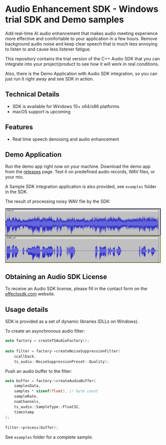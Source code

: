 # Audio Enhancement SDK - Windows trial SDK and Demo samples

Add real-time AI audio enhancement that makes audio meeting experience more effective and comfortable to your application in a few hours. Remove background audio noise and keep clear speech that is much less annoying to listen to and cause less listener fatigue.

This repository contains the trial version of the C++ Audio SDK that you can integrate into your project/product to see how it will work in real conditions.

Also, there is the Demo Application with Audio SDK integration, so you can just run it right away and see SDK in action.


## Technical Details

- SDK is available for Windows 10+ x64/x86 platforms
- macOS support is upcoming

## Features

- Real time speech denoising and audio enhancement

## Demo Application

Run the demo app right now on your machine. Download the demo app from the [releases](https://github.com/EffectsSDK/audio-desktops/releases) page. Test it on predefined audio records, WAV files, or your mic.

A Sample SDK integration application is also provided, see `examples` folder in the SDK.

The result of processing noisy WAV file by the SDK:

![TS Audio SDK Demo results](audio_results.PNG?raw=true "Demo results")

## Obtaining an Audio SDK License

To receive an Audio SDK license, please fill in the contact form on the [effectssdk.com](https://effectssdk.com/contacts) website.

## Usage  details

SDK is provided as a set of dynamic libraries (DLLs on Windows).

To create an asynchronous audio filter:

``` cpp
auto factory = createTSAudioFactory();

auto filter = factory->createNoiseSuppressionFilter(
    &callback,
    ts_audio::NoiseSuppressionPreset::Quality);
```

Push an audio buffer to the filter:

``` cpp
auto buffer = factory->createAudioBuffer(
    samplesData,
    samples * sizeof(float), // byte count
    sampleRate,
    numChannels,
    ts_audio::SampleType::Float32,
    timestamp
);

filter->process(buffer);
```

See `examples` folder for a complete sample.
